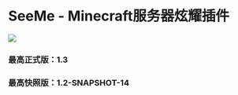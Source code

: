 
<h1>SeeMe - Minecraft服务器炫耀插件</h1>
<img src="https://img.shields.io/badge/license-GPLv3-blue.svg)"></img>

<h3>最高正式版：1.3</h3>
<h3>最高快照版：1.2-SNAPSHOT-14</h3>
